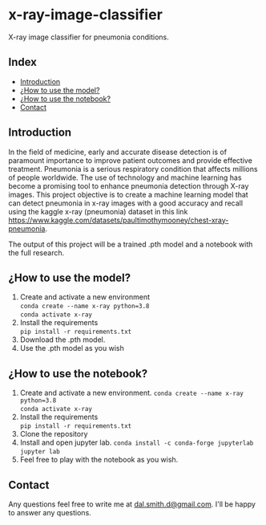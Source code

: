 # x-ray-image-classifier
X-ray image classifier for pneumonia conditions.

## Index

- [Introduction](#introduction)
- [¿How to use the model?](#¿howtousethemodel?)
- [¿How to use the notebook?](#¿howtousethenotebook?)
- [Contact](#contact)

## Introduction

In the field of medicine, early and accurate disease detection is of paramount importance to improve patient outcomes and provide effective treatment. Pneumonia is a serious respiratory condition that affects millions of people worldwide. The use of technology and machine learning has become a promising tool to enhance pneumonia detection through X-ray images. This project objective is to create a machine learning model that can detect pneumonia in x-ray images with a good accuracy and recall using the kaggle x-ray (pneumonia) dataset in this link https://www.kaggle.com/datasets/paultimothymooney/chest-xray-pneumonia. 

The output of this project will be a trained .pth model and a notebook with the full research.

## ¿How to use the model?
1. Create and activate a new environment  
   ```conda create --name x-ray python=3.8```  
   ```conda activate x-ray```  
3. Install the requirements  
   ```pip install -r requirements.txt```
4. Download the .pth model.
5. Use the .pth model as you wish

## ¿How to use the notebook?
1. Create and activate a new environment. 
   ```conda create --name x-ray python=3.8```  
   ```conda activate x-ray```
2. Install the requirements  
   ```pip install -r requirements.txt```
3. Clone the repository
4. Install and open jupyter lab. 
   ```conda install -c conda-forge jupyterlab```  
   ```jupyter lab```
5. Feel free to play with the notebook as you wish.

## Contact

Any questions feel free to write me at dal.smith.d@gmail.com. I'll be happy to answer any questions.

